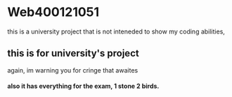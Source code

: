 # Web400121051
this is a university project that is not inteneded to show my coding abilities,
## this is for university's project
again, im warning you for cringe that awaites
#### also it has everything for the exam, 1 stone 2 birds.
